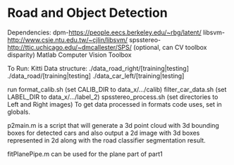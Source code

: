 # Road and Object Detection 
Dependencies:
dpm-https://people.eecs.berkeley.edu/~rbg/latent/
libsvm-http://www.csie.ntu.edu.tw/~cjlin/libsvm/
spsstereo-http://ttic.uchicago.edu/~dmcallester/SPS/ (optional, can CV toolbox disparity)
Matlab Computer Vision Toolbox

To Run:
Kitti Data structure:
./data_road_right/[training|testing]
./data_road/[training|testing]
./data_car_left/[training|testing]

run 
format_calib.sh (set CALIB_DIR to data_x/.../calib)
filter_car_data.sh (set LABEL_DIR to data_x/.../label_2)
spsstereo_process.sh (set directories to Left and Right images)
To get data processed in formats code uses, set in globals.

p2main.m is a script that will generate a 3d point cloud with 3d bounding boxes for detected cars and also output a 2d image with 3d boxes represented in 2d along with the road classifier segmentation result. 

fitPlanePipe.m can be used for the plane part of part1 
